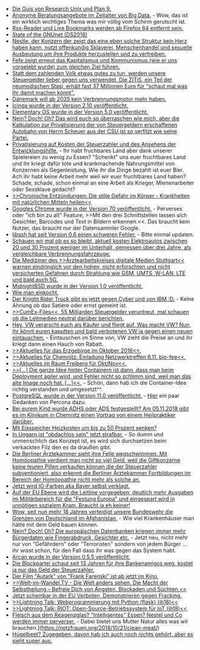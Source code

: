* [Die Guis von Research Unix und Plan 9.](https://mirror.eu.oneandone.net/projects/media.ccc.de/events/vcfb/2018/h264-hd/vcfb18-98-deu-Die_GUIs_von_Research_UNIX_und_Plan_9_hd.mp4)
* [Anonyme Beratungsangebote im Zeitalter von Big Data.](https://mirror.eu.oneandone.net/projects/media.ccc.de/events/systemkonform/2018/h264-hd/syskon-4-deu-Anonyme_Beratungsangebote_im_Zeitalter_der_Datenspeicherung_hd.mp4) - Wow, das ist ein wirklich wichtiges Thema was mir völlig vom Schirm gerutscht ist.
* [Rss-Reader und Live Bookmarks werden ab Firefox 64 entfernt sein.](https://www.pro-linux.de/news/1/26396/firefox-64-ohne-rss-reader-und-live-bookmarks.html)
* [State of the GNUnet (DS2018)](https://cdn.media.ccc.de/events/datenspuren/2018/h264-hd/DS2018-9337-deu-State_of_the_GNUnet_hd.mp4)
* [Nestle, der Konzern der zeigt das eine eben solche Struktur kein Herz haben kann, nutzt offenkundig Sklaverei, Menschenhandel und sexuelle Ausbeutung um ihre Produkte herzustellen und zu vertreiben.](https://netzfrauen.org/2018/10/16/nestle-slavery/)
* [Fefe zeigt erneut das Kapitalismus und Kommunismus (wie er uns vorgelebt wurde) zum gleichen Ziel führen.](https://blog.fefe.de/?ts=a53b77b6)
* [Statt dem zahlenden Volk etwas gutes zu tun, werden unsere Steuergelder lieber gegen uns verwendet. Die ZITiS, ein Teil der neumodischen Stasi, erhält fast 37 Millionen Euro für "schaut mal was ihr damit machen könnt".](https://blog.fefe.de/?ts=a53b4f6b)
* [Dänemark will ab 2035 kein Verbrennungsmotor mehr haben.](http://www.sonnenseite.com/de/mobilitaet/daenemark-aus-fuer-diesel-und-benzinfahrzeuge-ab-2030.html)
* [Icinga wurde in der Version 2.10 veröffentlicht.](https://www.pro-linux.de/news/1/26403/icinga-210-freigegeben.html)
* [Elementary OS wurde in der Version 5.0 veröffentlicht.](https://www.phoronix.com/scan.php?page=news_item&px=Elementary-OS-5.0-Juno)
* [Nein? Doch! Oh? Das wird euch so überraschen wie mich, aber die Kalkulation zur Privatisierung der von Steuergeldern erschaffenen Autobahn von Herrn Scheuer aus der CSU ist so verfilzt wie seine Partei.](https://www.neopresse.com/politik/skandal-rechnungshof-wirft-verkehrsminister-scheuer-csu-schlechte-kalkulation-bei-autobahnprivatisierung-vor/)
* [Privatisierung auf Kosten der Steuerzahler und des Ansehens der Entwicklungshilfe.](https://netzfrauen.org/2018/10/16/hunger-2/) - Ihr habt fruchbares Land aber dank unserer Spielereien zu wenig zu Essen? "Schenkt" uns euer fruchtbares Land und ihr kriegt dafür tote und krankmachende Nahrungsmittel von Konzernen als Gegenleistung. Wie ihr die Dinge bezahlt ist euer Bier. Ach ihr habt keine Arbeit mehr weil wir euer fruchtbares Land haben? Schade, schade, schon einmal an eine Arbeit als Krieger, Mienenarbeiter oder Sexsklave gedacht?
* [>>Chronische Entzündungen: Die stille Gefahr im Körper - Krankheiten mit natürlichen Mitteln heilen<<](https://www.welt-im-wandel.tv/video/chronische-entzuendungen-die-stille-gefahr-im-koerper-krankheiten-mit-natuerlichen-mitteln-heilen/)
* [Googles Chrome wurde in der Version 70 veröffentlicht.](https://www.pro-linux.de/news/1/26407/chrome-70-erschienen.html) - Perverses oder "ich bin zu alt" Feature, >>Mit den drei Schnittstellen lassen sich Gesichter, Barcodes und Text in Bildern erkennen.<<. Das braucht kein Nutzer, das braucht nur der Datensammler Google.
* [libssh hat seit Version 0.6 einen schweren Fehler.](https://blog.fefe.de/?ts=a5381a74) - Bitte einmal updaten.
* [Schauen wir mal ob es so bleibt, aktuell kosten Elektroautos zwischen 20 und 30 Prozent weniger im Unterhalt, gemessen über drei Jahre, als vergleichbare Verbrennungsfahrzeuge.](http://www.sonnenseite.com/de/mobilitaet/elektrofahrzeuge-wartung-ist-billiger-als-die-der-fossilen-brueder.html)
* [Die Mediziner des >>Ärztearbeitskreises digitale Medien Stuttgart<< warnen eindringlich vor den hohen, nicht erforschten und nicht versicherten Gefahren durch Strahlung wie GSM, UMTS, W-LAN, LTE und bald auch 5G.](https://www.neopresse.com/wissenschaft/aerzte-fordern-stopp-des-hochgefaehrlichen-5g-mobilfunk/)
* [MidnightBSD wurde in der Version 1.0 veröffentlicht.](https://www.pro-linux.de/news/1/26408/midnightbsd-10-erschienen.html)
* [Wie man einkocht.](https://www.smarticular.net/einkochen-im-topf-obst-gemuese-schraubglaeser-anleitung/)
* [Der Knight Rider Truck gibt es jetzt gegen Cyber und von IBM :D.](https://blog.fefe.de/?ts=a539fc26) - Keine Ahnung ob das Satiere oder ernst gemeint ist.
* [>>CumEx-Files<<, 55 Milliarden Steuergelder veruntreut, mal schauen ob die Leitmedien neutral darüber berichten.](https://blog.fefe.de/?ts=a536ef4f)
* [Hey, VW verarscht euch als Käufer und fliegt auf. Was macht VW? Nun, ihr könnt euren kaputten und bald verbotenen VW ja gegen einen neuen eintauschen.](https://blog.fefe.de/?ts=a536f081) - Eintauschen im Sinne von, VW zieht die Preise an und ihr kriegt dann einen Hauch von Rabatt.
* [>>Aktuelles für das Erzgebirge im Oktober 2018<<.](https://bio-erzgebirge.de/wp/?p=16508)
* [>>Aktuelles für Chemnitz: Einladung Netzwerktreffen 6.11. bio-fee<<.](https://bio-erzgebirge.de/wp/?p=15399)
* [>>Aktuelles im Raum Freiberg für Okt/Nov<<.](https://bio-erzgebirge.de/wp/?p=16468)
* [>>[...] Die ganze Idee hinter Containern ist dann, dass man beim Deployment agiler wird, und Fehler nicht so schlimm sind, weil man das alte Image noch hat. [...]<<.](https://blog.fefe.de/?ts=a5369914) - Schön, dann hab ich die Container-Idee richtig verstanden und umgesetzt^^.
* [PostgreSQL wurde in der Version 11.0 veröffentlicht.](https://www.phoronix.com/scan.php?page=news_item&px=PostgreSQL-11.0-Released) - [Hier](https://www.percona.com/blog/2018/10/18/postgresql-11-our-first-take-on-the-new-release/) ein paar Gedanken von Percona dazu.
* [Bei eurem Kind wurde ADHS oder ADS festgestellt? Am 05.11.2018 gibt es im Klinikum in Chemnitz einen Vortrag von einem Heilpraktiker darüber.](https://www.heilpraktiker-fg.de/2018/11/05/adhs-ads/)
* [Mit Eisspeicher Heizkosten um bis zu 50 Prozent senken?](http://www.sonnenseite.com/de/energie/eisspeicher-gibt-es-nicht-von-der-stange.html)
* [In Ungarn ist "obdachlos sein" jetzt strafbar.](https://blog.fefe.de/?ts=a5360d27) - So dumm und unmenschlich das Konzept ist, es wird sich durchsetzen beim verkackten Filz den es da draußen gibt.
* [Die Berliner Ärztekammer sieht ihre Felle wegschwimmen. Mit Homöopathie verdient man nicht so viel Geld, weil die Giftkonzerne keine teuren Pillen verkaufen können die der Steuerzahler subventioniert, also erkennt die Berliner Ärztekammer Fortbildungen im Bereich der Homöopathie nicht mehr als solche an.](https://blog.fefe.de/?ts=a53602e7)
* [Jetzt wird IG-Farben aka Bayer selbst verklagt.](https://netzfrauen.org/2018/10/18/pharma-bayer-2/)
* [Auf der EU Ebene wird die Leitline vorgegeben, deutlich mehr Ausgaben im Militärbereich für die "Festung Europa" und eingespart wird in unnötigen sozialem Kram. Braucht ja eh keiner!](https://www.neopresse.com/finanzsystem/eu-haushalt-mehr-geld-fuers-militaer-sozialstaat-abschaffen/)
* [Wow, seit nun mehr 18 Jahren verteidigt unsere Bundeswehr die Grenzen von Deutschland im Afghanistan.](https://www.neopresse.com/politik/herzlichen-glueckwunsch-bundeswehr-seit-17-jahren-in-afghanistan/) - Wie viel Krankenhäuser man hätte mit dem Geld bauen können.
* [Nein? Doch! Oh? Die europäischen Datenbanken kriegen immer mehr Bürgerdaten wie Fingerabdruck, Gesichter etc.](https://www.neopresse.com/europa/berlin-und-bruessel-wollen-totalueberwachung-durch-neue-datenbanken/) - Jetzt neu, nicht mehr nur von "Gefährdern" oder "Terroristen" sondern von jedem Bürger ... ihr wisst schon, für den Fall dass ihr was gegen das System habt.
* [Arcan wurde in der Version 0.5.5 veröffentlicht.](https://arcan-fe.com/2018/10/17/arcan-versus-xorg-approaching-feature-parity/)
* [Die Blockpartei schaut seit 13 Jahren für ihre Bankenamigos weg, kostet ja nur das Geld der Steuerzahler.](https://www.neopresse.com/finanzsystem/aufgedeckt-so-haben-die-cum-ex-tricks-deutschland-um-milliarden-gebracht/)
* [Der Film "Autark" von "Frank Farenski" ist ab jetzt im Kino.](http://www.sonnenseite.com/de/tipps/autark-der-film-jetzt-im-kino.html)
* [>>Welt-im-Wandel.TV - Die Welt anders sehen. Die Macht der Selbstheilung – Befreie Dich von Ängsten, Blockaden und Süchten.<<](https://www.welt-im-wandel.tv/video/die-macht-der-selbstheilung-befreie-dich-von-aengsten-blockaden-und-suechten/)
* [Jetzt scheinbar in der EU Verboten, Demonstrieren gegen Fracking.](https://netzfrauen.org/2018/10/19/fracking/)
* [>>Lightning Talk: Webprogrammierung mit Python (flask) (jh18)<<](https://cdn.media.ccc.de/events/jugendhackt/2018/h264-hd/jh18-berlin-4-deu-Lightning_Talk_Webprogrammierung_mit_Python_flask_hd.mp4)
* [>>Lightning Talk: RIOT: Open-Source-Betriebssystem für IoT (jh18)<<](https://cdn.media.ccc.de/events/jugendhackt/2018/h264-hd/jh18-berlin-10-deu-Lightning_Talk_RIOT_Open-Source-Betriebssystem_fuer_IoT_hd.mp4)
* [Fleisch aus dem Reagenzglas? "Intelligentes" Essen? Nestel und Co werden immer perverser.](https://netzfrauen.org/2018/10/21/clean-meat/) - Dabei bietet uns Mutter Natur alles was wir brauchen.](https://netzfrauen.org/2018/10/21/clean-meat/)
* [Hügelbeet? Zugegeben, davon hab ich auch noch nichts gehört, aber es sieht super aus.](https://www.smarticular.net/huegelbeet-aufbau-bepflanzen-permakultur-ausrichtung/)
